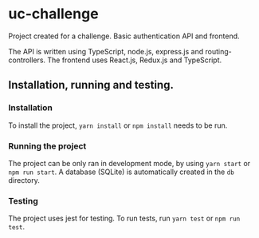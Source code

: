 # uc-challenge

Project created for a challenge. Basic authentication API and frontend.

The API is written using TypeScript, node.js, express.js and routing-controllers. The frontend uses React.js, Redux.js and TypeScript.

## Installation, running and testing.

### Installation

To install the project, `yarn install` or `npm install` needs to be run.

### Running the project

The project can be only ran in development mode, by using `yarn start` or `npm run start`. A database (SQLite) is automatically created in the `db` directory.

### Testing

The project uses jest for testing. To run tests, run `yarn test` or `npm run test`.
